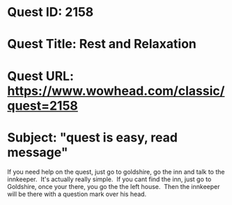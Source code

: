 # Quest ID: 2158
# Quest Title: Rest and Relaxation
# Quest URL: https://www.wowhead.com/classic/quest=2158
# Subject: "quest is easy, read message"
If you need help on the quest, just go to goldshire, go the inn and talk to the innkeeper.  It's actually really simple.  If you cant find the inn, just go to Goldshire, once your there, you go the the left house.  Then the innkeeper will be there with a question mark over his head.